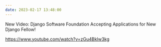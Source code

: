 ```yaml
---
date: 2023-02-17 13:48:00
---
```


New Video: Django Software Foundation Accepting Applications for New Django Fellow!

https://www.youtube.com/watch?v=zGu4Bklw3kg
